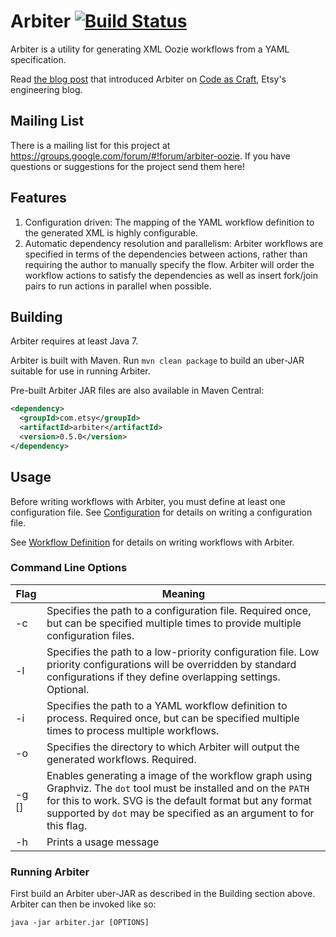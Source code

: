 # Arbiter [![Build Status](https://travis-ci.org/etsy/arbiter.svg)](https://travis-ci.org/etsy/arbiter)
Arbiter is a utility for generating XML Oozie workflows from a YAML specification.

Read [the blog post](https://codeascraft.com/2015/12/16/introducing-arbiter-a-utility-for-generating-oozie-workflows/) that introduced Arbiter on [Code as Craft](https://codeascraft.com/), Etsy's engineering blog.

## Mailing List
There is a mailing list for this project at https://groups.google.com/forum/#!forum/arbiter-oozie.  If you have questions or suggestions for the project send them here!

## Features
1. Configuration driven: The mapping of the YAML workflow definition to the generated XML is highly configurable.
2. Automatic dependency resolution and parallelism: Arbiter workflows are specified in terms of the dependencies between actions, rather than requiring the author to manually specify the flow.  Arbiter will order the workflow actions to satisfy the dependencies as well as insert fork/join pairs to run actions in parallel when possible.

## Building
Arbiter requires at least Java 7.

Arbiter is built with Maven.  Run `mvn clean package` to build an uber-JAR suitable for use in running Arbiter.

Pre-built Arbiter JAR files are also available in Maven Central:
```xml
<dependency>
  <groupId>com.etsy</groupId>
  <artifactId>arbiter</artifactId>
  <version>0.5.0</version>
</dependency>
```

## Usage
Before writing workflows with Arbiter, you must define at least one configuration file.  See [Configuration](https://github.com/etsy/arbiter/wiki/Configuration) for details on writing a configuration file.

See [Workflow Definition](https://github.com/etsy/arbiter/wiki/Workflow-Definition) for details on writing workflows with Arbiter.

### Command Line Options

Flag        | Meaning
----------- | -------
-c <path>   | Specifies the path to a configuration file.  Required once, but can be specified multiple times to provide multiple configuration files.
-l <path>   | Specifies the path to a low-priority configuration file.  Low priority configurations will be overridden by standard configurations if they define overlapping settings.  Optional.
-i <path>   | Specifies the path to a YAML workflow definition to process.  Required once, but can be specified multiple times to process multiple workflows.
-o <path>   | Specifies the directory to which Arbiter will output the generated workflows.  Required.
-g [<format>]| Enables generating a image of the workflow graph using Graphviz.  The `dot` tool must be installed and on the `PATH` for this to work.  SVG is the default format but any format supported by `dot` may be specified as an argument to for this flag.
-h          | Prints a usage message         

### Running Arbiter
First build an Arbiter uber-JAR as described in the Building section above.  Arbiter can then be invoked like so:

```
java -jar arbiter.jar [OPTIONS]
```